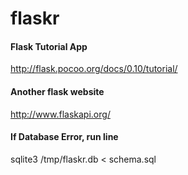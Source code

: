 # flaskr
#### Flask Tutorial App

http://flask.pocoo.org/docs/0.10/tutorial/

#### Another flask website

http://www.flaskapi.org/

#### If Database Error, run line
sqlite3 /tmp/flaskr.db < schema.sql
